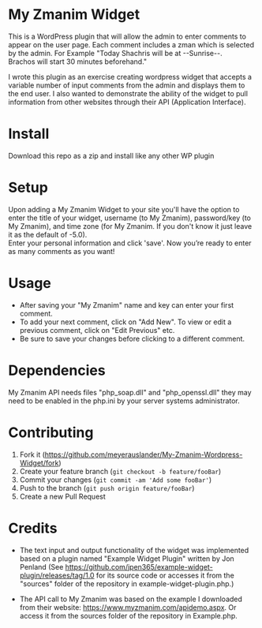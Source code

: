 # My Zmanim Widget
This is a WordPress plugin that will allow the admin to enter comments to appear on the user page.  Each comment includes a zman which is selected by the admin.
For Example "Today Shachris will be at --Sunrise--.  
             Brachos will start 30 minutes beforehand."

I wrote this plugin as an exercise creating wordpress widget that accepts a variable number of input comments from the admin and displays them to the end user.  I also wanted to demonstrate the ability of the widget to pull information from other websites through their API (Application Interface).    

# Install
Download this repo as a zip and install like any other WP plugin

# Setup
Upon adding a My Zmanim Widget to your site you'll have the option to enter the title of your widget, username (to My Zmanim), password/key (to My Zmanim), and time zone (for My Zmanim.  If you don't know it just leave it as the default of -5.0).  
Enter your personal information and click 'save'.  Now you’re ready to enter as many comments as you want!

# Usage
* After saving your "My Zmanim" name and key can enter your first comment.  
* To add your next comment, click on "Add New".  To view or edit a previous comment, click on "Edit Previous" etc.  
* Be sure to save your changes before clicking to a different comment. 


# Dependencies
My Zmanim API needs files "php_soap.dll" and "php_openssl.dll" they may need to be enabled in the php.ini by your server systems administrator. 

# Contributing

1. Fork it (<https://github.com/meyerauslander/My-Zmanim-Wordpress-Widget/fork>)
2. Create your feature branch (`git checkout -b feature/fooBar`)
3. Commit your changes (`git commit -am 'Add some fooBar'`)
4. Push to the branch (`git push origin feature/fooBar`)
5. Create a new Pull Request

# Credits
* The text input and output functionality of the widget was implemented based on a plugin named "Example Widget Plugin" written by Jon Penland (See https://github.com/jpen365/example-widget-plugin/releases/tag/1.0 for its source code or accesses it from the "sources" folder of the repository in example-widget-plugin.php.)

* The API call to My Zmanim was based on the example I downloaded from their website: https://www.myzmanim.com/apidemo.aspx.  Or access it from the sources folder of the repository in Example.php.
